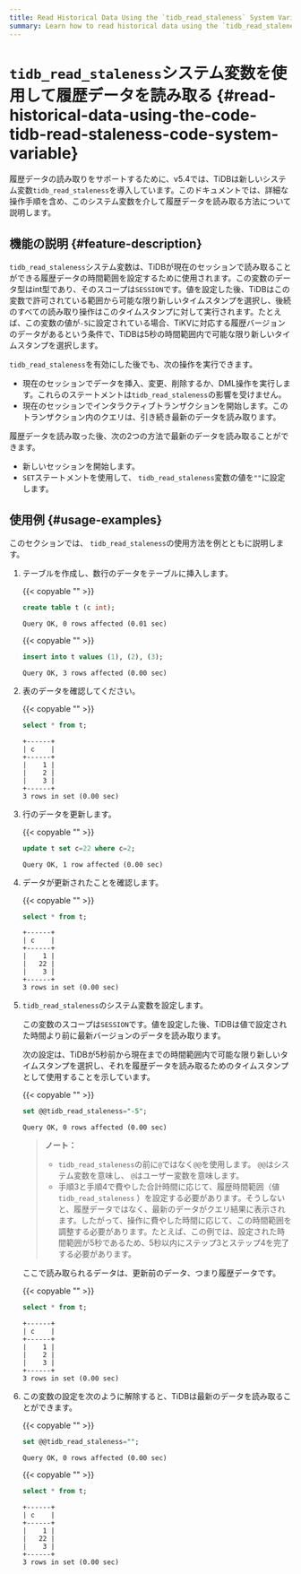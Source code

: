 ```yaml
---
title: Read Historical Data Using the `tidb_read_staleness` System Variable
summary: Learn how to read historical data using the `tidb_read_staleness` system variable.
---
```


# <code>tidb_read_staleness</code>システム変数を使用して履歴データを読み取る {#read-historical-data-using-the-code-tidb-read-staleness-code-system-variable}

履歴データの読み取りをサポートするために、v5.4では、TiDBは新しいシステム変数`tidb_read_staleness`を導入しています。このドキュメントでは、詳細な操作手順を含め、このシステム変数を介して履歴データを読み取る方法について説明します。

## 機能の説明 {#feature-description}

`tidb_read_staleness`システム変数は、TiDBが現在のセッションで読み取ることができる履歴データの時間範囲を設定するために使用されます。この変数のデータ型はint型であり、そのスコープは`SESSION`です。値を設定した後、TiDBはこの変数で許可されている範囲から可能な限り新しいタイムスタンプを選択し、後続のすべての読み取り操作はこのタイムスタンプに対して実行されます。たとえば、この変数の値が`-5`に設定されている場合、TiKVに対応する履歴バージョンのデータがあるという条件で、TiDBは5秒の時間範囲内で可能な限り新しいタイムスタンプを選択します。

`tidb_read_staleness`を有効にした後でも、次の操作を実行できます。

-   現在のセッションでデータを挿入、変更、削除するか、DML操作を実行します。これらのステートメントは`tidb_read_staleness`の影響を受けません。
-   現在のセッションでインタラクティブトランザクションを開始します。このトランザクション内のクエリは、引き続き最新のデータを読み取ります。

履歴データを読み取った後、次の2つの方法で最新のデータを読み取ることができます。

-   新しいセッションを開始します。
-   `SET`ステートメントを使用して、 `tidb_read_staleness`変数の値を`""`に設定します。

## 使用例 {#usage-examples}

このセクションでは、 `tidb_read_staleness`の使用方法を例とともに説明します。

1.  テーブルを作成し、数行のデータをテーブルに挿入します。

    {{< copyable "" >}}

    ```sql
    create table t (c int);
    ```

    ```
    Query OK, 0 rows affected (0.01 sec)
    ```

    {{< copyable "" >}}

    ```sql
    insert into t values (1), (2), (3);
    ```

    ```
    Query OK, 3 rows affected (0.00 sec)
    ```

2.  表のデータを確認してください。

    {{< copyable "" >}}

    ```sql
    select * from t;
    ```

    ```
    +------+
    | c    |
    +------+
    |    1 |
    |    2 |
    |    3 |
    +------+
    3 rows in set (0.00 sec)
    ```

3.  行のデータを更新します。

    {{< copyable "" >}}

    ```sql
    update t set c=22 where c=2;
    ```

    ```
    Query OK, 1 row affected (0.00 sec)
    ```

4.  データが更新されたことを確認します。

    {{< copyable "" >}}

    ```sql
    select * from t;
    ```

    ```
    +------+
    | c    |
    +------+
    |    1 |
    |   22 |
    |    3 |
    +------+
    3 rows in set (0.00 sec)
    ```

5.  `tidb_read_staleness`のシステム変数を設定します。

    この変数のスコープは`SESSION`です。値を設定した後、TiDBは値で設定された時間より前に最新バージョンのデータを読み取ります。

    次の設定は、TiDBが5秒前から現在までの時間範囲内で可能な限り新しいタイムスタンプを選択し、それを履歴データを読み取るためのタイムスタンプとして使用することを示しています。

    {{< copyable "" >}}

    ```sql
    set @@tidb_read_staleness="-5";
    ```

    ```
    Query OK, 0 rows affected (0.00 sec)
    ```

    > **ノート：**
    >
    > -   `tidb_read_staleness`の前に`@`ではなく`@@`を使用します。 `@@`はシステム変数を意味し、 `@`はユーザー変数を意味します。
    > -   手順3と手順4で費やした合計時間に応じて、履歴時間範囲（値`tidb_read_staleness` ）を設定する必要があります。そうしないと、履歴データではなく、最新のデータがクエリ結果に表示されます。したがって、操作に費やした時間に応じて、この時間範囲を調整する必要があります。たとえば、この例では、設定された時間範囲が5秒であるため、5秒以内にステップ3とステップ4を完了する必要があります。

    ここで読み取られるデータは、更新前のデータ、つまり履歴データです。

    {{< copyable "" >}}

    ```sql
    select * from t;
    ```

    ```
    +------+
    | c    |
    +------+
    |    1 |
    |    2 |
    |    3 |
    +------+
    3 rows in set (0.00 sec)
    ```

6.  この変数の設定を次のように解除すると、TiDBは最新のデータを読み取ることができます。

    {{< copyable "" >}}

    ```sql
    set @@tidb_read_staleness="";
    ```

    ```
    Query OK, 0 rows affected (0.00 sec)
    ```

    {{< copyable "" >}}

    ```sql
    select * from t;
    ```

    ```
    +------+
    | c    |
    +------+
    |    1 |
    |   22 |
    |    3 |
    +------+
    3 rows in set (0.00 sec)
    ```
